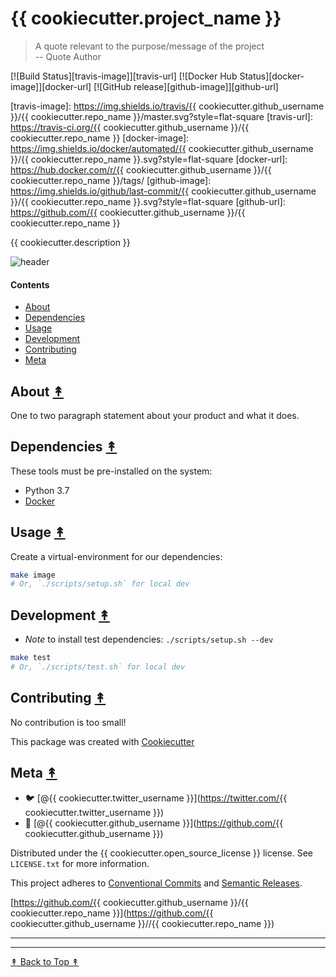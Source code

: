 # {{ cookiecutter.project_name }}

> A quote relevant to the purpose/message of the project <br/>
> -- Quote Author

[![Build Status][travis-image]][travis-url]
[![Docker Hub Status][docker-image]][docker-url]
[![GitHub release][github-image]][github-url]

[travis-image]: https://img.shields.io/travis/{{ cookiecutter.github_username }}/{{ cookiecutter.repo_name }}/master.svg?style=flat-square
[travis-url]: https://travis-ci.org/{{ cookiecutter.github_username }}/{{ cookiecutter.repo_name }}
[docker-image]: https://img.shields.io/docker/automated/{{ cookiecutter.github_username }}/{{ cookiecutter.repo_name }}.svg?style=flat-square
[docker-url]: https://hub.docker.com/r/{{ cookiecutter.github_username }}/{{ cookiecutter.repo_name }}/tags/
[github-image]: https://img.shields.io/github/last-commit/{{ cookiecutter.github_username }}/{{ cookiecutter.repo_name }}.svg?style=flat-square
[github-url]: https://github.com/{{ cookiecutter.github_username }}/{{ cookiecutter.repo_name }}

{{ cookiecutter.description }}

![header](https://picsum.photos/g/711/400)

#### Contents

* [About](#about-)
* [Dependencies](#dependencies-)
* [Usage](#usage-)
* [Development](#development-)
* [Contributing](#contributing-)
* [Meta](#meta-)

## About [&#x219F;](#contents)

One to two paragraph statement about your product and what it does.

## Dependencies [&#x219F;](#contents)

These tools must be pre-installed on the system:

* Python 3.7
* [Docker](https://docs.docker.com/install/)

## Usage [&#x219F;](#contents)

Create a virtual-environment for our dependencies:

```bash
make image
# Or, `./scripts/setup.sh` for local dev
```

## Development  [&#x219F;](#contents)

* *Note* to install test dependencies: `./scripts/setup.sh --dev`

```bash
make test
# Or, `./scripts/test.sh` for local dev
```

## Contributing  [&#x219F;](#contents)

No contribution is too small!

This package was created with [Cookiecutter](https://github.com/audreyr/cookiecutter)

## Meta [&#x219F;](#contents)

* :bird: [@{{ cookiecutter.twitter_username }}](https://twitter.com/{{ cookiecutter.twitter_username }})
* :octopus: [@{{ cookiecutter.github_username }}](https://github.com/{{ cookiecutter.github_username }})

Distributed under the {{ cookiecutter.open_source_license }} license. See ``LICENSE.txt`` for more information.

This project adheres to [Conventional Commits](https://www.conventionalcommits.org) and [Semantic Releases](https://semver.org/).

[https://github.com/{{ cookiecutter.github_username }}/{{ cookiecutter.repo_name }}](https://github.com/{{ cookiecutter.github_username }}//{{ cookiecutter.repo_name }})

---
---

[&#x219F; Back to Top &#x219F;](#readme)
